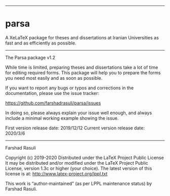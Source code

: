 ____________________
# parsa
A XeLaTeX package for theses and dissertations at Iranian Universities as fast and as efficiently as possible.
______________
The Parsa package v1.2

While time is limited, preparing theses and dissertations take a lot of time for editing required forms.
This package will help you to prepare the forms you need most easily and as soon as possible.

If you want to report any bugs or typos and corrections in the
documentation, please use the issue tracker:

  <https://github.com/farshadrasuli/parsa/issues>

In doing so, please always explain your issue well enough, and always
include a minimal working example showing the issue.

First version release date: 2019/12/12 Current version release date: 2020/3/6
______________
Farshad Rasuli

Copyright (c) 2019-2020
Distributed under the LaTeX Project Public License
It may be distributed and/or modified under the LaTeX Project Public License,
version 1.3c or higher (your choice). The latest version of
this license is at: http://www.latex-project.org/lppl.txt

This work is “author-maintained” (as per LPPL maintenance status)
by Farshad Rasuli.
